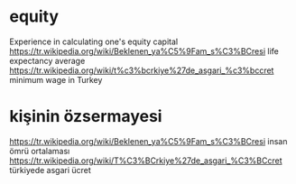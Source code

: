 # equity
Experience in calculating one's equity capital
https://tr.wikipedia.org/wiki/Beklenen_ya%C5%9Fam_s%C3%BCresi life expectancy average
https://tr.wikipedia.org/wiki/t%c3%bcrkiye%27de_asgari_%c3%bccret minimum wage in Turkey
# kişinin özsermayesi
https://tr.wikipedia.org/wiki/Beklenen_ya%C5%9Fam_s%C3%BCresi insan ömrü ortalaması 
https://tr.wikipedia.org/wiki/T%C3%BCrkiye%27de_asgari_%C3%BCcret türkiyede asgari ücret
